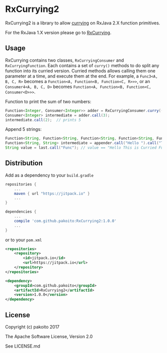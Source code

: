 # RxCurrying2

RxCurrying2 is a library to allow [currying](https://en.wikipedia.org/wiki/Currying) on RxJava 2.X function primitives.

For the RxJava 1.X version please go to [RxCurrying](https://github.com/pakoito/RxCurrying).

## Usage

RxCurrying contains two classes, `RxCurryingConsumer` and `RxCurryingFunction`. Each contains a set of `curry()` methods to do split any function into its curried version. Curried methods allows calling them one parameter at a time, and execute them at the end. For example, a `Func3<A, B, C, R>` becomes a `Function<A, Function<B, Function<C, R>>>`, or an `Consumer4<A, B, C, D>` becomes `Function<A, Function<B, Function<C, Consumer<D>>>`.

Function to print the sum of two numbers:
```java
Function<Integer, Consumer<Integer>> adder = RxCurryingConsumer.curry((int first, int second) -> { System.out.print(first + second); });
Consumer<Integer> intermediate = adder.call(3);
intermediate.call(2);  // prints 5
```

Append 5 strings:
```java
Function<String, Function<String, Function<String, Function<String, Function<String, String>>>>> appender = RxCurryingFunction.curry((String first, String second, String third, String fourth, String fifth) -> { return first + second + third + fourth + fifth; );
Function<String, String> intermediate = appender.call("Hello ").call("This ").call("Is ").call("Curried ");
String value = last.call("Func"); // value == "Hello This is Curried Func"
```

## Distribution

Add as a dependency to your `build.gradle`
```groovy
repositories {
    ...
    maven { url "https://jitpack.io" }
    ...
}

dependencies {
    ...
    compile 'com.github.pakoito:RxCurrying2:1.0.0'
    ...
}
```
or to your `pom.xml`
```xml
<repositories>
    <repository>
        <id>jitpack.io</id>
        <url>https://jitpack.io</url>
    </repository>
</repositories>

<dependency>
    <groupId>com.github.pakoito</groupId>
    <artifactId>RxCurrying2</artifactId>
    <version>1.0.0</version>
</dependency>
```
## License

Copyright (c) pakoito 2017

The Apache Software License, Version 2.0

See LICENSE.md
